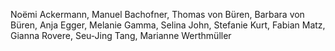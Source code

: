 Noëmi Ackermann, Manuel Bachofner, Thomas von Büren, Barbara von Büren, Anja Egger, Melanie Gamma, Selina John, Stefanie Kurt, Fabian Matz, Gianna Rovere, Seu-Jing Tang, Marianne Werthmüller
